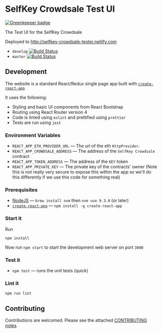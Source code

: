 # SelfKey Crowdsale Test UI

[![Greenkeeper badge](https://badges.greenkeeper.io/SelfKeyFoundation/crowdsale-tester.svg)](https://greenkeeper.io/)

The Test UI for the SelfKey Crowdsale

Deployed to http://selfkey-crowdsale-tester.netlify.com

* `develop` [![Build Status](https://www.travis-ci.org/SelfKeyFoundation/crowdsale-tester.svg?branch=develop)](https://www.travis-ci.org/SelfKeyFoundation/crowdsale-tester)
* `master` [![Build Status](https://www.travis-ci.org/SelfKeyFoundation/crowdsale-tester.svg?branch=master)](https://www.travis-ci.org/SelfKeyFoundation/crowdsale-tester)

## Development

The website is a standard React/Redux single page app built with [`create-react-app`](https://github.com/facebookincubator/create-react-app)

It uses the following:

* Styling and basic UI components from React Bootstrap
* Routing using React Router version 4
* Code is linted using `eslint` and prettified using `prettier`
* Tests are run using `jest`

### Environment Variables

* `REACT_APP_ETH_PROVIDER_URL` — The url of the eth `HttpProvider`.
* `REACT_APP_CROWDSALE_ADDRESS` — The address of the `SelfKey Crowdsale` contract
* `REACT_APP_TOKEN_ADDRESS` — The address of the `KEY` token
* `REACT_APP_PRIVATE_KEY` — The private key of the contracts' owner (Note this is not really very secure to expose this within the app so we'll do this differently if we use this code for something real)

### Prerequisites

* [NodeJS](https://nodejs.org) — `brew install nvm` then `nvm use 9.3.0` (or later)
* [`create-react-app`](https://github.com/facebookincubator/create-react-app) — `npm install -g create-react-app`

### Start it

Run

    npm install

Now run `npm start` to start the development web server on port `3000`

### Test it

* `npm test` — runs the unit tests (quick)

### Lint it

    npm run lint

## Contributing

Contributions are welcomed.  Please see the attached [CONTRIBUTING notes](CONTRIBUTING.md).
